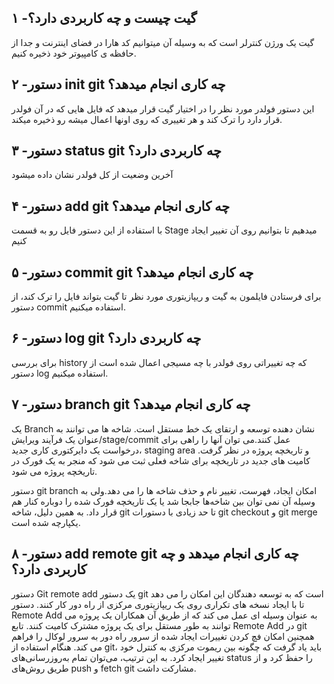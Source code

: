 ## ۱ -گیت چیست و چه کاربردی دارد؟
گیت یک ورژن کنترلر است که به وسیله آن میتوانیم کد هارا در فضای اینترنت و جدا از حافظه ی کامپیوتر خود ذخیره کنیم.

## ۲ -دستور init git چه کاری انجام میدهد؟
این دستور فولدر مورد نظر را در اختیار گیت قرار میدهد که فایل هایی که در آن فولدر قرار دارد را ترک کند و هر تغییری که روی اونها اعمال میشه رو ذخیره میکند.

## ۳ -دستور status git چه کاربردی دارد؟
آخرین وضعیت از کل فولدر نشان داده میشود

## ۴ -دستور add git چه کاری انجام میدهد؟
با استفاده از این دستور فایل رو به قسمت Stage میدهیم تا بتوانیم روی آن تغییر ایجاد کنیم

## ۵ -دستور commit git چه کاری انجام میدهد؟
برای فرستادن فایلمون به گیت و ریپازیتوری مورد نظر تا گیت بتواند فایل را ترک کند، از دستور commit استفاده میکنیم.

## ۶ -دستور log git چه کاربردی دارد؟
برای بررسی history که چه تغییراتی روی فولدر با چه مسیجی اعمال شده است از دستور log استفاده میکنیم.

## ۷ -دستور branch git چه کاری انجام میدهد؟
یک Branch نشان دهنده توسعه و ارتقای یک خط مستقل است. شاخه ها می توانند به عنوان یک فرآیند ویرایش/stage/commit عمل کنند.می توان آنها را راهی برای درخواست یک دایرکتوری کاری جدید، staging area و تاریخچه پروژه در نظر گرفت. کامیت های جدید در تاریخچه برای شاخه فعلی ثبت می شود که منجر به یک فورک در تاریخچه پروژه می شود.

دستور git branch امکان ایجاد، فهرست، تغییر نام و حذف شاخه ها را می دهد.ولی به وسیله آن نمی توان بین شاخه‌ها جابجا شد یا یک تاریخچه فورک شده را دوباره کنار هم قرار داد. به همین دلیل، شاخه git تا حد زیادی با دستورات git checkout و git merge یکپارچه شده است.

## ۸ -دستور add remote git چه کاری انجام میدهد و چه کاربردی دارد؟
دستور Git remote add یک دستور git است که به توسعه دهندگان این امکان را می دهد تا با ایجاد نسخه های تکراری روی یک ریپازیتوری مرکزی از راه دور کار کنند. دستور Remote Add به عنوان وسیله ای عمل می کند که از طریق آن همکاران یک پروژه می توانند به طور مستقل برای یک پروژه مشترک کامیت کنند. تابع Remote Add در git همچنین امکان فچ کردن تغییرات ایجاد شده از سرور راه دور به سرور لوکال را فراهم می کند. هنگام استفاده از git، باید یاد گرفت که چگونه بین ریموت مرکزی به کنترل خود تغییر ایجاد کرد. به این ترتیب، می‌توان تمام به‌روزرسانی‌های status را حفظ کرد و از طریق روش‌های push و fetch git مشارکت داشت.


